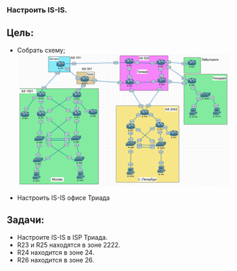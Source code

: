 ### Настроить IS-IS.

## Цель:

- Собрать схему;  
   ![img_1.png](img_1.PNG)   

- Настроить IS-IS офисе Триада 

## Задачи:

- Настроите IS-IS в ISP Триада.
- R23 и R25 находятся в зоне 2222.
- R24 находится в зоне 24.
- R26 находится в зоне 26.
